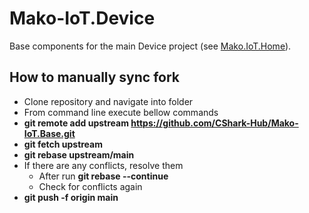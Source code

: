 #  Mako-IoT.Device
Base components for the main Device project (see [Mako.IoT.Home](https://github.com/CShark-Hub/Mako.IoT.Home)).

## How to manually sync fork
- Clone repository and navigate into folder
- From command line execute bellow commands
- **git remote add upstream https://github.com/CShark-Hub/Mako-IoT.Base.git**
- **git fetch upstream**
- **git rebase upstream/main**
- If there are any conflicts, resolve them
  - After run **git rebase --continue**
  - Check for conflicts again
- **git push -f origin main**
